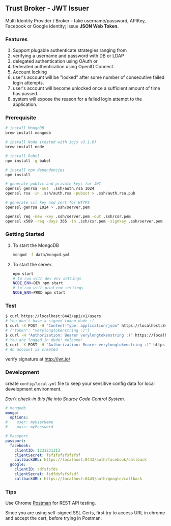 ## Trust Broker - JWT Issuer

Multi Identity Provider / Broker - take username/password, APIKey, Facebook or Google identity; issue **JSON Web Token.**


### Features 

1. Support plugable authenticate strategies ranging from 
  1. verifying a username and password with DB or LDAP
  2. delegated authentication using OAuth or 
  3. federated authentication using OpenID Connect.
2. Account locking 
  1. user's account will be "locked" after some number of consecutive failed login attempts.
  2. user's account will become unlocked once a sufficient amount of time has passed.
  3. system will expose the reason for a failed login attempt to the application.
  
### Prerequisite 

```bash
# install MongoDB
brew install mongodb

# install Node (tested with iojs v3.1.0)
brew install node

# install Babel
npm install -g babel

# install npm dependencies  
npm install

# generate public and private keys for JWT
openssl genrsa -out  .ssh/auth.rsa 1024
openssl rsa -in .ssh/auth.rsa -pubout > .ssh/auth.rsa.pub

# generate ssl key and cert for HTTPS
openssl genrsa 1024 > .ssh/server.pem

openssl req -new -key .ssh/server.pem -out .ssh/csr.pem
openssl x509 -req -days 365 -in .ssh/csr.pem -signkey .ssh/server.pem -out .ssh/server.crt
```

### Getting Started

1. To start the MongoDB 

    ```bash
    mongod -f data/mongod.yml
    ```
    
2. To start the server.
    
    ```bash
    npm start
    # to run with dev env settings
    NODE_ENV=DEV npm start
    # to run with prod env settings
    NODE_ENV=PROD npm start
    ```
    
### Test

```bash
$ curl https://localhost:8443/api/v1/users
# You don't have a signed token dude :(
$ curl -X POST -H "Content-Type: application/json" https://localhost:8443/auth/login -d '{"username": "root", "password": "root0Demo"}'
# {"token": "verylongtokenstring :)"}
$ curl -H "Authorization: Bearer verylongtokenstring :)" https://localhost:8443/api/v1/users
# You are logged in dude! Welcome!
$ curl -X POST -H "Authorization: Bearer verylongtokenstring :)" https://localhost:8443/api/v1/users -d '{"username": "sumo5", "password": "sumo5Demo","name": "sumo5 demo","provider": "local","email": "sumo5@gmail.com","roles": ["user"]}'
# An account is created
```

verify signature at http://jwt.io/

### Development 
create `config/local.yml` file to keep your sensitive config data for local development environment. 

*Don't check-in this file into Source Code Control System.*

```yml
# mongodb
mongo:
  options:
#    user: myUserName
#    pass: myPassword

# Passport
passport:
  facebook:
    clientID: 1231231313
    clientSecret: fsfsfsfsfsfsfsf
    callbackURL: https://localhost:8443/auth/facebook/callback
  google:
    clientID: sdfsfsfds
    clientSecret: fsdfdsfsfsfsdf
    callbackURL: https://localhost:8443/auth/google/callback
```

### Tips

Use Chrome [Postman](https://chrome.google.com/webstore/detail/postman/fhbjgbiflinjbdggehcddcbncdddomop) for REST API testing.

Since you are using self-signed SSL Certs, first try to access URL in chrome and accept the cert, before trying in Postman.  